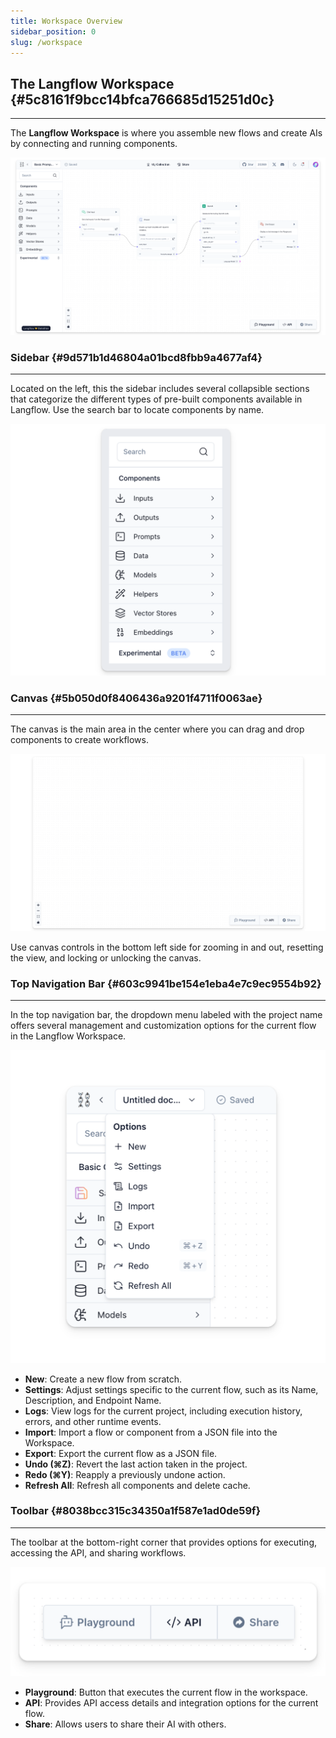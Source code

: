 ```yaml
---
title: Workspace Overview
sidebar_position: 0
slug: /workspace
---
```




## The Langflow Workspace {#5c8161f9bcc14bfca766685d15251d0c}


---


The **Langflow Workspace** is where you assemble new flows and create AIs by connecting and running components.


![](./310382168.png)


### Sidebar {#9d571b1d46804a01bcd8fbb9a4677af4}


---


Located on the left, this the sidebar includes several collapsible sections that categorize the different types of pre-built components available in Langflow. Use the search bar to locate components by name.


![](./1769489314.png)


### Canvas {#5b050d0f8406436a9201f4711f0063ae}


---


The canvas is the main area in the center where you can drag and drop components to create workflows.


![](./1224026366.png)


Use canvas controls in the bottom left side for zooming in and out, resetting the view, and locking or unlocking the canvas.


### Top Navigation Bar {#603c9941be154e1eba4e7c9ec9554b92}


---


In the top navigation bar, the dropdown menu labeled with the project name offers several management and customization options for the current flow in the Langflow Workspace.


![](./1801518600.png)

- **New**: Create a new flow from scratch.
- **Settings**: Adjust settings specific to the current flow, such as its Name, Description, and Endpoint Name.
- **Logs**: View logs for the current project, including execution history, errors, and other runtime events.
- **Import**: Import a flow or component from a JSON file into the Workspace.
- **Export**: Export the current flow as a JSON file.
- **Undo (⌘Z)**: Revert the last action taken in the project.
- **Redo (⌘Y)**: Reapply a previously undone action.
- **Refresh All**: Refresh all components and delete cache.

### Toolbar {#8038bcc315c34350a1f587e1ad0de59f}


---


The toolbar at the bottom-right corner that provides options for executing, accessing the API, and sharing workflows.


![](./563382604.png)

- **Playground**: Button that executes the current flow in the workspace.
- **API**: Provides API access details and integration options for the current flow.
- **Share**: Allows users to share their AI with others.
